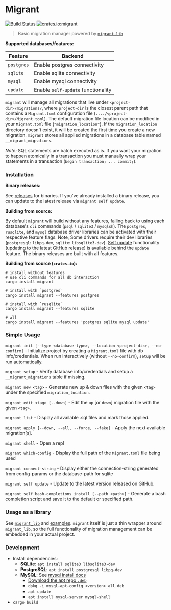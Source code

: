 # Migrant
[![Build Status](https://travis-ci.org/jaemk/migrant.svg?branch=master)](https://travis-ci.org/jaemk/migrant)
[![crates.io:migrant](https://img.shields.io/crates/v/migrant.svg?label=migrant)](https://crates.io/crates/migrant)

> Basic migration manager powered by [`migrant_lib`](https://github.com/jaemk/migrant_lib)


**Supported databases/features:**

| Feature       |    Backend                            |
|---------------|---------------------------------------|
| `postgres`    | Enable postgres connectivity          |
| `sqlite`      | Enable sqlite connectivity            |
| `mysql`       | Enable mysql connectivity             |
| `update`      | Enable `self-update` functionality    |


`migrant` will manage all migrations that live under `<project-dir>/migrations/`, where `project-dir` is the closest
parent path that contains a `Migrant.toml` configuration file (`..../<project-dir>/Migrant.toml`).
The default migration file location can be modified in your `Migrant.toml` file (`"migration_location"`).
If the `migration_location` directory doesn't exist, it will be created the first time you create a new migration.
`migrant` stores all applied migrations in a database table named `__migrant_migrations`.

*Note:* SQL statements are batch executed as is. If you want your migration to happen atomically in a
transaction you must manually wrap your statements in a transaction (`begin transaction; ... commit;`).


### Installation

**Binary releases:**

See [releases](https://github.com/jaemk/migrant/releases) for binaries. If you've already installed a binary release, you can update to the latest release via `migrant self update`.

**Building from source:**

By default `migrant` will build without any features, falling back to using each database's `cli` commands
(`psql` / `sqlite3` / `mysqlsh`).
The `postgres`, `rusqlite`, and `mysql` database driver libraries can be activated with their respective feature flags.
Note, Some drivers require their dev libraries (`postgresql`: `libpq-dev`, `sqlite`: `libsqlite3-dev`).
[Self update](https://github.com/jaemk/self_update) functionality (updating to the latest GitHub release) is available behind the `update` feature.
The binary releases are built with all features.

**Building from source (`crates.io`):**

```shell
# install without features
# use cli commands for all db interaction
cargo install migrant

# install with `postgres`
cargo install migrant --features postgres

# install with `rusqlite`
cargo install migrant --features sqlite

# all
cargo install migrant --features 'postgres sqlite mysql update'
```

### Simple Usage

`migrant init [--type <database-type>, --location <project-dir>, --no-confirm]` - Initialize project by creating a `Migrant.toml` file with db info/credentials.
When run interactively (without `--no-confirm`), `setup` will be run automatically.

`migrant setup` - Verify database info/credentials and setup a `__migrant_migrations` table if missing.

`migrant new <tag>` - Generate new up & down files with the given `<tag>` under the specified `migration_location`.

`migrant edit <tag> [--down]` - Edit the `up` [or `down`] migration file with the given `<tag>`.

`migrant list` - Display all available .sql files and mark those applied.

`migrant apply [--down, --all, --force, --fake]` - Apply the next available migration[s].

`migrant shell` - Open a repl

`migrant which-config` - Display the full path of the `Migrant.toml` file being used

`migrant connect-string` - Display either the connection-string generated from config-params or the database-path for sqlite

`migrant self update` - Update to the latest version released on GitHub.

`migrant self bash-completions install [--path <path>]` - Generate a bash completion script and save it to the default or specified path.


### Usage as a library

See [`migrant_lib`](https://github.com/jaemk/migrant_lib) and
[examples](https://github.com/jaemk/migrant_lib/tree/master/examples).
`migrant` itself is just a thin wrapper around `migrant_lib`, so the full functionality of migration management
can be embedded in your actual project.


### Development

- Install dependencies:
    - **SQLite**: `apt install sqlite3 libsqlite3-dev`
    - **PostgreSQL**: `apt install postgresql libpq-dev`
    - **MySQL**: See [mysql install docs](https://dev.mysql.com/doc/mysql-apt-repo-quick-guide/en/)
       - [Download the apt repo `.deb`](https://dev.mysql.com/downloads/repo/apt/)
       - `dpkg -i mysql-apt-config_<version>_all.deb`
       - `apt update`
       - `apt install mysql-server mysql-shell`
- `cargo build`

